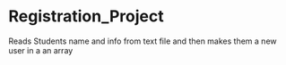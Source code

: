 # Registration_Project
Reads Students name and info from text file and then makes them a new user in a an array
